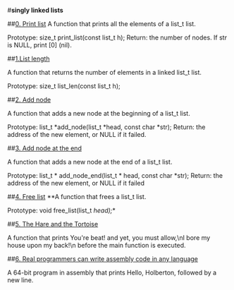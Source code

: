 #**singly linked lists**

##[0. Print list](url)
A function that prints all the elements of a list_t list.

Prototype: size_t print_list(const list_t h);
Return: the number of nodes.
If str is NULL, print [0] (nil).

##[1.List length](url)

A function that returns the number of elements in a linked list_t list.

Prototype: size_t list_len(const list_t h);

##[2. Add node](url)

A function that adds a new node at the beginning of a list_t list.

Prototype: list_t *add_node(list_t *head, const char *str);
Return: the address of the new element, or NULL if it failed.


##[3. Add node at the end](url)

A function that adds a new node at the end of a list_t list.

Prototype: list_t * add_node_end(list_t * head, const char *str);
Return: the address of the new element, or NULL if it failed


##[4. Free list](url)
**A function that frees a list_t list.

Prototype: void free_list(list_t *head);**

##[5. The Hare and the Tortoise](url)

A function that prints You're beat! and yet, you must allow,\nI bore my house upon my back!\n before the main function is executed.

##[6. Real programmers can write assembly code in any language](url)

A 64-bit program in assembly that prints Hello, Holberton, followed by a new line.

